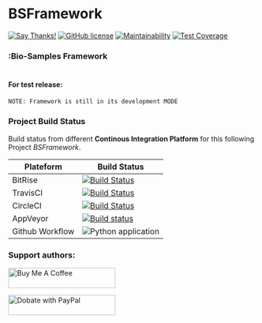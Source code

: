 # BSFramework
[![Say Thanks!](https://img.shields.io/badge/Say%20Thanks-!-1EAEDB.svg)](https://saythanks.io/to/0x0is1off@gmail.com)
[![GitHub license](https://img.shields.io/github/license/0x0is1/BSFramework)](https://github.com/0x0is1/BSFramework/blob/master/LICENSE)
[![Maintainability](https://api.codeclimate.com/v1/badges/dfe37044800a1b71ed25/maintainability)](https://codeclimate.com/github/0x0is1/BSFramework/maintainability)
[![Test Coverage](https://api.codeclimate.com/v1/badges/dfe37044800a1b71ed25/test_coverage)](https://codeclimate.com/github/0x0is1/BSFramework/test_coverage)

### :Bio-Samples Framework
# 
#### For test release:

```sh
NOTE: Framework is still in its development MODE
```
### Project Build Status

Build status from different **Continous Integration Platform** for this  following Project *BSFramework*.

| Plateform | Build Status |
| ------ | ------ |
| BitRise | [![Build Status](https://app.bitrise.io/app/3ca6b9357d67375f/status.svg?token=_Aucb0eMh75RGhhfyCy6gA)](https://app.bitrise.io/app/3ca6b9357d67375f) |
| TravisCI | [![Build Status](https://travis-ci.com/0x0is1/BSFramework.svg?branch=master)](https://travis-ci.com/0x0is1/BSFramework) |
| CircleCI | [![Build Status](https://circleci.com/gh/0x0is1/BSFramework.svg?style=shield)](https://app.circleci.com/pipelines/github/0x0is1/BSFramework) |
| AppVeyor | [![Build status](https://ci.appveyor.com/api/projects/status/uipoli0a8hkmyo23/branch/master?svg=true)](https://ci.appveyor.com/project/0x0is1/bsframework/branch/master) |
| Github Workflow | ![Python application](https://github.com/0x0is1/BSFramework/workflows/Python%20application/badge.svg?branch=master) |

### **Support authors**:

<a href="https://www.buymeacoffee.com/6dciIwk" target="_blank"><img src="https://cdn.buymeacoffee.com/buttons/default-pink.png" alt="Buy Me A Coffee" style="height: 41px !important;width: 217px !important;" ></a>

<a href="https://paypal.me/0x0is1?locale.x=en_GB" target="_blank"><img src="https://pluspng.com/img-png/-460.png" alt="Dobate with PayPal" style="height: 41px !important;width: 217px !important;" ></a>



